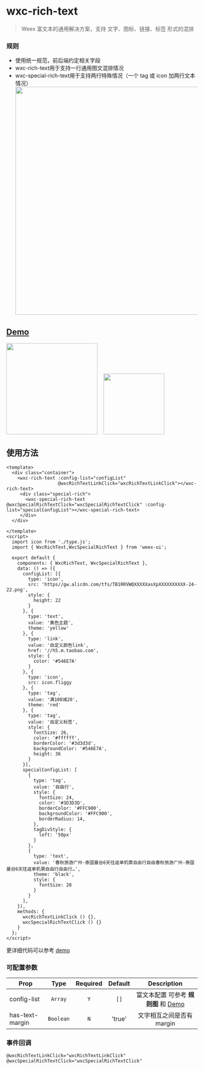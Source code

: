 # wxc-rich-text 

> Weex 富文本的通用解决方案，支持 文字、图标、链接、标签 形式的混排

### 规则
- 使用统一规范，前后端约定相关字段
- wxc-rich-text用于支持一行通用图文混排情况
- wxc-special-rich-text用于支持两行特殊情况（一个 tag 或 icon 加两行文本情况）
   <img src="https://img.alicdn.com/tfs/TB1kqcoRXXXXXa3XpXXXXXXXXXX-2102-2320.png" width="600"/>

## [Demo](https://h5.m.taobao.com/trip/wxc-rich-text/index.html?_wx_tpl=https%3A%2F%2Fh5.m.taobao.com%2Ftrip%2Fwxc-rich-text%2Fdemo%2Findex.native-min.js)
<img src="https://img.alicdn.com/tfs/TB1e4LYSpXXXXXVXpXXXXXXXXXX-750-1334.png" width="240"/>&nbsp;&nbsp;&nbsp;&nbsp;<img src="https://img.alicdn.com/tfs/TB1OXrDSpXXXXcyXVXXXXXXXXXX-200-200.png" width="160"/>

## 使用方法

```vue
<template>
  <div class="container">
    <wxc-rich-text :config-list="configList"
                   @wxcRichTextLinkClick="wxcRichTextLinkClick"></wxc-rich-text>
     <div class="special-rich">
       <wxc-special-rich-text @wxcSpecialRichTextClick="wxcSpecialRichTextClick" :config-list="specialConfigList"></wxc-special-rich-text>
     </div>
  </div>
  
</template>
<script>
  import icon from './type.js';
  import { WxcRichText,WxcSpecialRichText } from 'weex-ui';

  export default {
    components: { WxcRichText, WxcSpecialRichText },
    data: () => ({
      configList: [{
        type: 'icon',
        src: 'https//gw.alicdn.com/tfs/TB1RRVWQXXXXXasXpXXXXXXXXXX-24-22.png',
        style: {
          height: 22
        }
      }, {
        type: 'text',
        value: '黄色主题',
        theme: 'yellow'
      }, {
        type: 'link',
        value: '自定义颜色link',
        href: '//h5.m.taobao.com',
        style: {
          color: '#546E7A'
        }
      }, {
        type: 'icon',
        src: icon.fliggy
      }, {
        type: 'tag',
        value: '满100减20',
        theme: 'red'
      }, {
        type: 'tag',
        value: '自定义标签',
        style: {
          fontSize: 26,
          color: '#ffffff',
          borderColor: '#3d3d3d',
          backgroundColor: '#546E7A',
          height: 36
        }
      }],
      specialConfigList: [
        {
          type: 'tag',
          value: '自由行',
          style: {
            fontSize: 24,
            color: '#3D3D3D',
            borderColor: '#FFC900',
            backgroundColor: '#FFC900',
            borderRadius: 14,
          },
          tagDivStyle: {
            left: '50px'
          }
        },
        {
          type: 'text',
          value: '春秋旅游广州-泰国曼谷6天往返单机票自由行自由春秋旅游广州-泰国曼谷6天往返单机票自由行自由行…',
          theme: 'black',
          style: {
            fontSize: 28
          }
        }
      ],
    }),
    methods: {
      wxcRichTextLinkClick () {},
      wxcSpecialRichTextClick () {}
    }
  };
</script>
```

更详细代码可以参考 [demo](https://github.com/alibaba/weex-ui/blob/master/example/rich-text/index.vue)


### 可配置参数

| Prop | Type | Required | Default | Description |
| ---- |:----:|:---:|:-------:| :----------:|
| config-list | `Array` |`Y`| `[]` | 富文本配置 可参考 **规则图** 和 [Demo](https://github.com/alibaba/weex-ui/blob/master/example/rich-text/index.vue#L78)|
| has-text-margin | `Boolean` |`N`| 'true' | 文字相互之间是否有 margin|


### 事件回调

```
@wxcRichTextLinkClick="wxcRichTextLinkClick"
@wxcSpecialRichTextClick="wxcSpecialRichTextClick"
```


